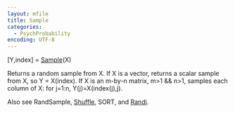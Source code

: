 ```yaml
---
layout: mfile
title: Sample
categories:
  - PsychProbability
encoding: UTF-8
---
```


 [Y,index] = [Sample](/docs/Sample)(X)

 Returns a random sample from X.
 If X is a vector, returns a scalar sample from X, so Y = X(index).
 If X is an m-by-n matrix, m\>1 && n\>1, samples each column of X:
    for j=1:n, Y(j)=X(index(j),j).

 Also see RandSample, [Shuffle](/docs/Shuffle), SORT, and [Randi](/docs/Randi).